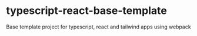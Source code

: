 # typescript-react-base-template
Base template project for typescript, react and tailwind apps using webpack
